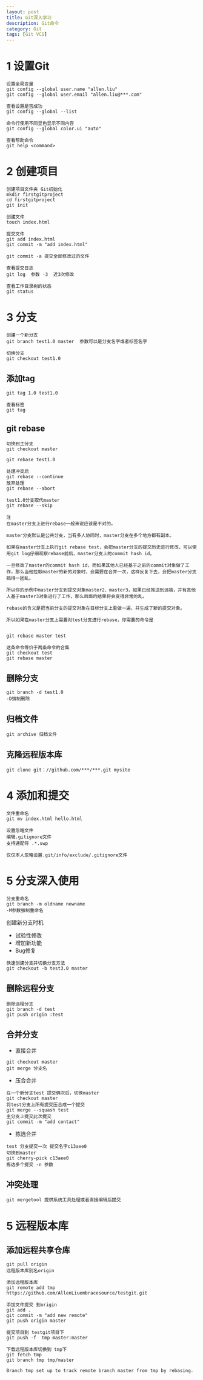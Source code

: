 ```yaml
---
layout: post
title: Git深入学习
description: Git命令
category: Git
tags: [Git VCS]
---
```



# 1 设置Git

```
设置全局变量
git config --global user.name "allen.liu"
git config --global user.email "allen.liu@***.com"

查看设置是否成功
git config --global --list

命令行使用不同显色显示不同内容
git config --global color.ui "auto"

查看帮助命令
git help <command>
```

# 2 创建项目

```
创建项目文件夹 Git初始化
mkdir firstgitproject
cd firstgitproject
git init

创建文件 
touch index.html

提交文件
git add index.html
git commit -m "add index.html"

git commit -a 提交全部修改过的文件

查看提交日志
git log  参数 -3  近3次修改

查看工作目录树的状态
git status

```

# 3 分支

```
创建一个新分支
git branch test1.0 master  参数可以是分支名字或者标签名字

切换分支
git checkout test1.0
```

## 添加tag

```
git tag 1.0 test1.0

查看标签 
git tag
```

## git rebase

```
切换到主分支
git checkout master

git rebase test1.0

处理冲突后
git rebase --continue
放弃处理
git rebase --abort

test1.0分支取代master 
git rebase --skip
```

```
注
在master分支上进行rebase一般来说应该是不对的。

master分支默认是公共分支，当有多人协同时，master分支在多个地方都有副本。

如果在master分支上执行git rebase test，会把master分支的提交历史进行修改，可以使用git log仔细观察rebase前后，master分支上的commit hash id。

一旦修改了master的commit hash id，而如果其他人已经基于之前的commit对象做了工作，那么当他拉取master的新的对象时，会需要在合并一次，这样反复下去，会把master分支搞得一团乱。

所以你的示例中master分支到提交对象master2、master3，如果已经推送到远端，并有其他人基于master3对象进行了工作，那么后面的结果将会变得非常的乱。

rebase的含义是把当前分支的提交对象在目标分支上重做一遍，并生成了新的提交对象。

所以如果在master分支上需要对test分支进行rebase，你需要的命令是


git rebase master test

这条命令等价于两条命令的合集
git checkout test
git rebase master
```
## 删除分支

```
git branch -d test1.0
-D强制删除
```

## 归档文件

```
git archive 归档文件
```

## 克隆远程版本库

```
git clone git：//github.com/***/***.git mysite
```


# 4 添加和提交

```
文件重命名
git mv index.html hello.html
```

```
设置忽略文件
编辑.gitignore文件 
支持通配符 .*.swp

仅仅本人忽略设置.git/info/exclude/.gitignore文件 
```


# 5 分支深入使用

```
分支重命名
git branch -m oldname newname
-M参数强制重命名
```

创建新分支时机

- 试验性修改 
- 增加新功能
- Bug修复

```
快速创建分支并切换分支方法
git checkout -b test3.0 master
```
## 删除远程分支

```
删除远程分支
git branch -d test
git push origin :test
```

## 合并分支

- 直接合并

```
git checkout master
git merge 分支名
```

- 压合合并

```
在一个新分支test 提交俩次后，切换master
git checkout master
将test分支上所有提交压合成一个提交
git merge --squash test
主分支上提交此次提交
git commit -m "add contact"
```

- 拣选合并

```
test 分支提交一次 提交名字c13aee0
切换到master
git cherry-pick c13aee0
拣选多个提交 -n 参数
```

## 冲突处理

```
git mergetool 提供系统工具处理或者直接编辑后提交
```

# 5 远程版本库

## 添加远程共享仓库

```
git pull origin
远程版本库别名origin

添加远程版本库
git remote add tmp https://github.com/AllenLiuembracesource/testgit.git

添加文件提交 到origin
git add .
git commit -m "add new remote"
git push origin master

提交项目到 testgit项目下
git push -f  tmp master:master

下载远程版本库切换到 tmp下
git fetch tmp
git branch tmp tmp/master

Branch tmp set up to track remote branch master from tmp by rebasing.
```
